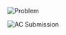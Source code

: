 ![Problem](https://github.com/user-attachments/assets/7c507bd3-4e04-41f8-b39e-b7bbf399ff5c)

![AC Submission](https://github.com/user-attachments/assets/c1fdeadb-a409-46e8-bdb4-0c1105757320)